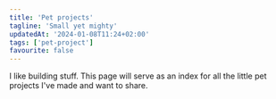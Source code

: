 ```yaml
---
title: 'Pet projects'
tagline: 'Small yet mighty'
updatedAt: '2024-01-08T11:24+02:00'
tags: ['pet-project']
favourite: false
---
```


I like building stuff. This page will serve as an index for all the little
pet projects I've made and want to share.
